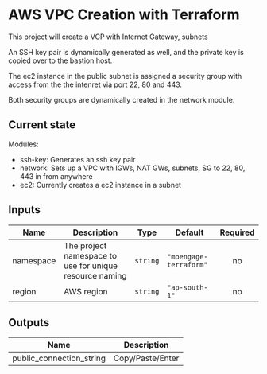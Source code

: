 # AWS VPC Creation with Terraform
This project will create a VCP with Internet Gateway, subnets 

An SSH key pair is dynamically generated as well, and the private key is copied over to the
bastion host.

The ec2 instance in the public subnet is assigned a security group with access from the 
the intenret via port 22, 80 and 443.

Both security groups are dynamically created in the network module.

## Current state

Modules:

- ssh-key: Generates an ssh key pair
- network: Sets up a VPC with IGWs, NAT GWs, subnets, SG to 22, 80, 443 in from anywhere
- ec2: Currently creates a ec2 instance in a subnet

## Inputs

| Name | Description | Type | Default | Required |
|------|-------------|------|---------|:--------:|
| namespace | The project namespace to use for unique resource naming | `string` | `"moengage-terraform"` | no |
| region | AWS region | `string` | `"ap-south-1"` | no |

## Outputs

| Name | Description |
|------|-------------|
| public\_connection\_string | Copy/Paste/Enter |

